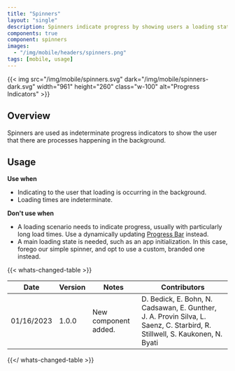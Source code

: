 ```yaml
---
title: "Spinners"
layout: "single"
description: Spinners indicate progress by showing users a loading state."
components: true
component: spinners
images:
  - "/img/mobile/headers/spinners.png"
tags: [mobile, usage]
---
```


{{< img src="/img/mobile/spinners.svg" dark="/img/mobile/spinners-dark.svg" width="961" height="260" class="w-100" alt="Progress Indicators" >}}

## Overview

Spinners are used as indeterminate progress indicators to show the user that there are processes happening in the background.

## Usage

**Use when**

- Indicating to the user that loading is occurring in the background.
- Loading times are indeterminate.

**Don't use when**

- A loading scenario needs to indicate progress, usually with particularly long load times. Use a dynamically updating [Progress Bar](/components/mobile/progress-bars/) instead.
- A main loading state is needed, such as an app initialization. In this case, forego our simple spinner, and opt to use a custom, branded one instead.


{{< whats-changed-table >}}

| Date       | Version | Notes                               | Contributors |
| ---------- | ------- | ----------------------------------- | ------------ |
| 01/16/2023 | 1.0.0   | New component added. | D. Bedick, E. Bohn, N. Cadsawan, E. Gunther, J. A. Provin Silva, L. Saenz, C. Starbird, R. Stillwell, S. Kaukonen, N. Byati  |

{{</ whats-changed-table >}}
